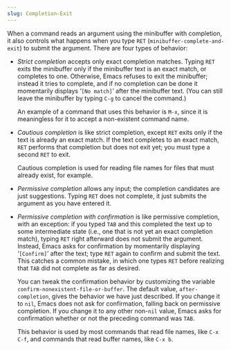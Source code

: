 ```yaml
---
slug: Completion-Exit
---
```


When a command reads an argument using the minibuffer with completion, it also controls what happens when you type `RET` (`minibuffer-complete-and-exit`) to submit the argument. There are four types of behavior:

*   *Strict completion* accepts only exact completion matches. Typing `RET` exits the minibuffer only if the minibuffer text is an exact match, or completes to one. Otherwise, Emacs refuses to exit the minibuffer; instead it tries to complete, and if no completion can be done it momentarily displays ‘`[No match]`’ after the minibuffer text. (You can still leave the minibuffer by typing `C-g` to cancel the command.)

    An example of a command that uses this behavior is `M-x`, since it is meaningless for it to accept a non-existent command name.

*   *Cautious completion* is like strict completion, except `RET` exits only if the text is already an exact match. If the text completes to an exact match, `RET` performs that completion but does not exit yet; you must type a second `RET` to exit.

    Cautious completion is used for reading file names for files that must already exist, for example.

*   *Permissive completion* allows any input; the completion candidates are just suggestions. Typing `RET` does not complete, it just submits the argument as you have entered it.

*   *Permissive completion with confirmation* is like permissive completion, with an exception: if you typed `TAB` and this completed the text up to some intermediate state (i.e., one that is not yet an exact completion match), typing `RET` right afterward does not submit the argument. Instead, Emacs asks for confirmation by momentarily displaying ‘`[Confirm]`’ after the text; type `RET` again to confirm and submit the text. This catches a common mistake, in which one types `RET` before realizing that `TAB` did not complete as far as desired.

    You can tweak the confirmation behavior by customizing the variable `confirm-nonexistent-file-or-buffer`. The default value, `after-completion`, gives the behavior we have just described. If you change it to `nil`, Emacs does not ask for confirmation, falling back on permissive completion. If you change it to any other non-`nil` value, Emacs asks for confirmation whether or not the preceding command was `TAB`.

    This behavior is used by most commands that read file names, like `C-x C-f`, and commands that read buffer names, like `C-x b`.
